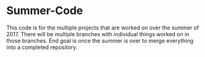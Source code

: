 # Summer-Code
This code is for the multiple projects that are worked on over the summer of 2017. There will be multiple branches with individual things worked on in those branches. End goal is once the summer is over to merge everything into a completed repository.
